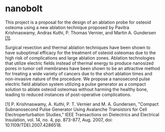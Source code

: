 # nanobolt
This project is a proposal for the design of an ablation probe for osteoid osteoma using a new ablation technique proposed by Pavitra Krishnaswamy, Andras Kuthi, P. Thomas Vernier, and Martin A. Gundersen [[1]](https://doi.org/10.1109/TDEI.2007.4286518).

Surgical resection and thermal ablation techniques have been shown to have suboptimal efficacy for the treatment of osteoid osteomas due to the high risk of complications and large ablation zones. Ablation technologies that utilize electric fields instead of thermal energy to produce nanosized pores in tumor cell membranes have been shown to be an attractive method for treating a wide variety of cancers due to the short ablation times and non-invasive nature of the procedure. We propose a nanosecond pulse electric field ablation system utilizing a pulse generator as a compact solution to ablate osteoid osteomas without harming the healthy bone, leading to reduced instances of post-operative complications. 

[1] P. Krishnaswamy, A. Kuthi, P. T. Vernier and M. A. Gundersen, "Compact Subnanosecond Pulse Generator Using Avalanche Transistors for Cell Electroperturbation Studies," IEEE Transactions on Dielectrics and Electrical Insulation, vol. 14, no. 4, pp. 873-877, Aug. 2007, doi: 10.1109/TDEI.2007.4286518.
